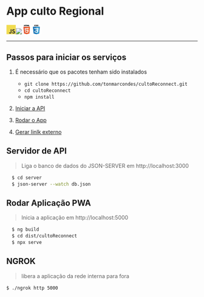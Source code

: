 # App culto Regional

<img src="https://raw.githubusercontent.com/devicons/devicon/master/icons/javascript/javascript-original.svg" style="width:5%;" /><img src="https://camo.githubusercontent.com/9eecc42439347332f256a326363924551042f5b96235f972982512199476611a/68747470733a2f2f616e67756c61722e696f2f6173736574732f696d616765732f6c6f676f732f616e67756c61722f616e67756c61722e737667" style="width:5%;" /><img src="https://raw.githubusercontent.com/devicons/devicon/master/icons/html5/html5-original-wordmark.svg" style="width:5%" ><img src="https://raw.githubusercontent.com/devicons/devicon/master/icons/css3/css3-original-wordmark.svg" style="width:5%">

---

## Passos para iniciar os serviços

1. É necessário que os pacotes tenham sido instalados
    - `git clone https://github.com/tonmarcondes/cultoReconnect.git`
    - `cd cultoReconnect`
    - `npm install`

2. [Iniciar a API](app-culto-regional#servidor-de-api)
3. [Rodar o App](app-culto-regional#rodar-aplicação-pwa)
4. [Gerar linlk externo](app-culto-regional#ngrok)

## Servidor de API

> Liga o banco de dados do JSON-SERVER em http://localhost:3000

```bash
  $ cd server
  $ json-server --watch db.json
```

<a id="2"></a> 
## Rodar Aplicação PWA

> Inicia a aplicação em http://localhost:5000

```bash
  $ ng build 
  $ cd dist/cultoReconnect
  $ npx serve
```

<a id="3"></a> 
## NGROK

> libera a aplicação da rede interna para fora

```bash
$ ./ngrok http 5000
```
